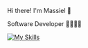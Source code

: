 Hi there! I'm Massiel 🤗

Software Developer 👩🏻‍💻✨

[![My Skills](https://skillicons.dev/icons?i=dotnet,cs,js,html)](https://skillicons.dev)
